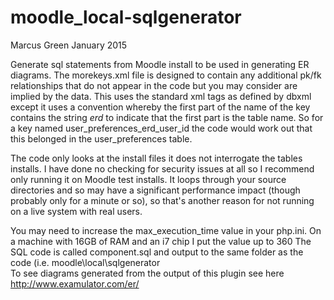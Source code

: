 moodle_local-sqlgenerator
=========================
Marcus Green January 2015

Generate sql statements from Moodle install to be used in generating ER diagrams. The morekeys.xml file is designed to contain any 
additional pk/fk relationships that do not appear in the code but you may consider are implied by the data. This uses the standard xml tags as defined by dbxml except it uses a convention whereby the first part of the name of the key contains the string _erd_ to indicate
that the first part is the table name. So for a key named user_preferences_erd_user_id the code would work out that this belonged in the user_preferences table. 

The code only looks at the install files it does not interrogate the tables installs. I have done no checking
for security issues at all so I recommend only running it on Moodle test installs. It loops through your source directories
and so may have a significant performance impact (though probably only for a minute or so), so that's another
reason for not running on a live system with real users.

You may need to increase the max_execution_time  value in your php.ini. On a machine with 16GB of RAM and an i7 chip I put the value up to 360
The SQL code is called component.sql and  output to the same folder as the code (i.e. moodle\local\sqlgenerator\
To see diagrams generated from the output of this plugin see here
http://www.examulator.com/er/



